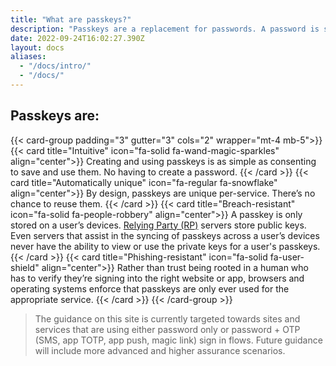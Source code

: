 ```yaml
---
title: "What are passkeys?"
description: "Passkeys are a replacement for passwords. A password is something that can be remembered and typed, and a passkey is a secret stored on one’s devices, unlocked with biometrics."
date: 2022-09-24T16:02:27.390Z
layout: docs
aliases:
  - "/docs/intro/"
  - "/docs/" 
---
```




## Passkeys are:

{{< card-group padding="3" gutter="3" cols="2" wrapper="mt-4 mb-5">}}
    {{< card title="Intuitive" icon="fa-solid fa-wand-magic-sparkles" align="center">}}
        Creating and using passkeys is as simple as consenting to save and use them. No having to create a password.
    {{< /card >}}
    {{< card title="Automatically unique" icon="fa-regular fa-snowflake" align="center">}}
        By design, passkeys are unique per-service. There’s no chance to reuse them.
    {{< /card >}}
    {{< card title="Breach-resistant" icon="fa-solid fa-people-robbery" align="center">}}
        A passkey is only stored on a user’s devices. [Relying Party (RP)](/docs/reference/terms/#relying-party-rp) servers store public keys. Even servers that assist in the syncing of passkeys across a user’s devices never have the ability to view or use the private keys for a user's passkeys.
    {{< /card >}}
    {{< card title="Phishing-resistant" icon="fa-solid fa-user-shield" align="center">}}
        Rather than trust being rooted in a human who has to verify they’re signing into the right website or app, browsers and operating systems enforce that passkeys are only ever used for the appropriate service.
    {{< /card >}}
{{< /card-group >}}

> The guidance on this site is currently targeted towards sites and services that are using either password only or password + OTP (SMS, app TOTP, app push, magic link) sign in flows. Future guidance will include more advanced and higher assurance scenarios.
